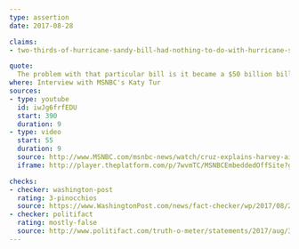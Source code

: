 ```yaml
---
type: assertion
date: 2017-08-28

claims:
- two-thirds-of-hurricane-sandy-bill-had-nothing-to-do-with-hurricane-sandy

quote:
  The problem with that particular bill is it became a $50 billion bill that was filled with unrelated pork. Two-thirds of that bill had nothing to do with Sandy.
where: Interview with MSNBC's Katy Tur
sources:
- type: youtube
  id: iwJg6frfEDU
  start: 390
  duration: 9
- type: video
  start: 55
  duration: 9
  source: http://www.MSNBC.com/msnbc-news/watch/cruz-explains-harvey-aid-request-despite-sandy-no-vote-1034388547931
  iframe: http://player.theplatform.com/p/7wvmTC/MSNBCEmbeddedOffSite?guid=n_msnbc_cruz_harvey_170828

checks:
- checker: washington-post
  rating: 3-pinocchios
  source: https://www.WashingtonPost.com/news/fact-checker/wp/2017/08/29/ted-cruzs-claim-that-two-thirds-of-the-hurricane-sandy-bill-had-nothing-to-do-with-sandy/
- checker: politifact
  rating: mostly-false
  source: http://www.politifact.com/truth-o-meter/statements/2017/aug/30/ted-cruz/ted-cruzs-mostly-false-claim-two-thirds-sandy-reli/
---
```

